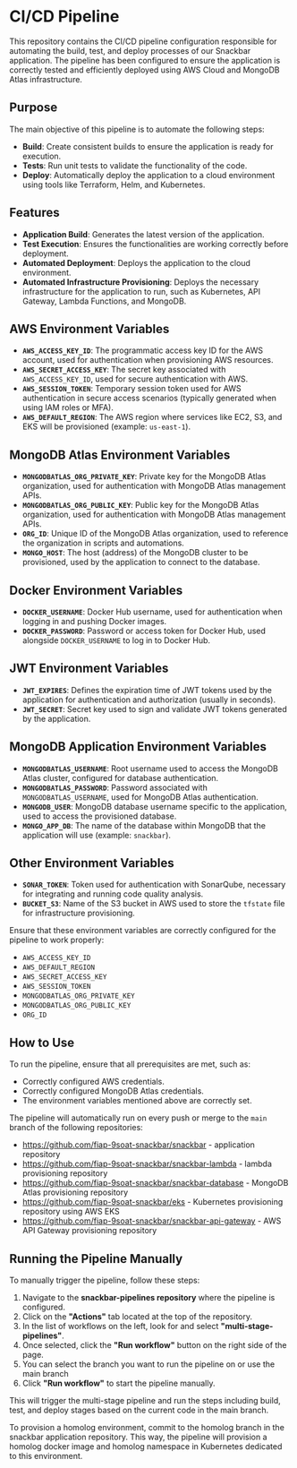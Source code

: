 # CI/CD Pipeline

This repository contains the CI/CD pipeline configuration responsible for automating the build, test, and deploy processes of our Snackbar application. The pipeline has been configured to ensure the application is correctly tested and efficiently deployed using AWS Cloud and MongoDB Atlas infrastructure.

## Purpose

The main objective of this pipeline is to automate the following steps:

- **Build**: Create consistent builds to ensure the application is ready for execution.
- **Tests**: Run unit tests to validate the functionality of the code.
- **Deploy**: Automatically deploy the application to a cloud environment using tools like Terraform, Helm, and Kubernetes.

## Features

- **Application Build**: Generates the latest version of the application.
- **Test Execution**: Ensures the functionalities are working correctly before deployment.
- **Automated Deployment**: Deploys the application to the cloud environment.
- **Automated Infrastructure Provisioning**: Deploys the necessary infrastructure for the application to run, such as Kubernetes, API Gateway, Lambda Functions, and MongoDB.

## AWS Environment Variables

- **`AWS_ACCESS_KEY_ID`**: The programmatic access key ID for the AWS account, used for authentication when provisioning AWS resources.
- **`AWS_SECRET_ACCESS_KEY`**: The secret key associated with `AWS_ACCESS_KEY_ID`, used for secure authentication with AWS.
- **`AWS_SESSION_TOKEN`**: Temporary session token used for AWS authentication in secure access scenarios (typically generated when using IAM roles or MFA).
- **`AWS_DEFAULT_REGION`**: The AWS region where services like EC2, S3, and EKS will be provisioned (example: `us-east-1`).

## MongoDB Atlas Environment Variables

- **`MONGODBATLAS_ORG_PRIVATE_KEY`**: Private key for the MongoDB Atlas organization, used for authentication with MongoDB Atlas management APIs.
- **`MONGODBATLAS_ORG_PUBLIC_KEY`**: Public key for the MongoDB Atlas organization, used for authentication with MongoDB Atlas management APIs.
- **`ORG_ID`**: Unique ID of the MongoDB Atlas organization, used to reference the organization in scripts and automations.
- **`MONGO_HOST`**: The host (address) of the MongoDB cluster to be provisioned, used by the application to connect to the database.

## Docker Environment Variables

- **`DOCKER_USERNAME`**: Docker Hub username, used for authentication when logging in and pushing Docker images.
- **`DOCKER_PASSWORD`**: Password or access token for Docker Hub, used alongside `DOCKER_USERNAME` to log in to Docker Hub.

## JWT Environment Variables

- **`JWT_EXPIRES`**: Defines the expiration time of JWT tokens used by the application for authentication and authorization (usually in seconds).
- **`JWT_SECRET`**: Secret key used to sign and validate JWT tokens generated by the application.

## MongoDB Application Environment Variables

- **`MONGODBATLAS_USERNAME`**: Root username used to access the MongoDB Atlas cluster, configured for database authentication.
- **`MONGODBATLAS_PASSWORD`**: Password associated with `MONGODBATLAS_USERNAME`, used for MongoDB Atlas authentication.
- **`MONGODB_USER`**: MongoDB database username specific to the application, used to access the provisioned database.
- **`MONGO_APP_DB`**: The name of the database within MongoDB that the application will use (example: `snackbar`).

## Other Environment Variables

- **`SONAR_TOKEN`**: Token used for authentication with SonarQube, necessary for integrating and running code quality analysis.
- **`BUCKET_S3`**: Name of the S3 bucket in AWS used to store the `tfstate` file for infrastructure provisioning.


Ensure that these environment variables are correctly configured for the pipeline to work properly:

- `AWS_ACCESS_KEY_ID`
- `AWS_DEFAULT_REGION`
- `AWS_SECRET_ACCESS_KEY`
- `AWS_SESSION_TOKEN`
- `MONGODBATLAS_ORG_PRIVATE_KEY`
- `MONGODBATLAS_ORG_PUBLIC_KEY`
- `ORG_ID`

## How to Use

To run the pipeline, ensure that all prerequisites are met, such as:

- Correctly configured AWS credentials.
- Correctly configured MongoDB Atlas credentials.
- The environment variables mentioned above are correctly set.

The pipeline will automatically run on every push or merge to the `main` branch of the following repositories:

- https://github.com/fiap-9soat-snackbar/snackbar - application repository
- https://github.com/fiap-9soat-snackbar/snackbar-lambda - lambda provisioning repository
- https://github.com/fiap-9soat-snackbar/snackbar-database - MongoDB Atlas provisioning repository
- https://github.com/fiap-9soat-snackbar/eks - Kubernetes provisioning repository using AWS EKS
- https://github.com/fiap-9soat-snackbar/snackbar-api-gateway - AWS API Gateway provisioning repository


## Running the Pipeline Manually

To manually trigger the pipeline, follow these steps:

1. Navigate to the **snackbar-pipelines repository** where the pipeline is configured.
2. Click on the **"Actions"** tab located at the top of the repository.
3. In the list of workflows on the left, look for and select **"multi-stage-pipelines"**.
4. Once selected, click the **"Run workflow"** button on the right side of the page.
5. You can select the branch you want to run the pipeline on or use the main branch 
6. Click **"Run workflow"** to start the pipeline manually.

This will trigger the multi-stage pipeline and run the steps including build, test, and deploy stages based on the current code in the main branch.

To provision a homolog environment, commit to the homolog branch in the snackbar application repository. This way, the pipeline will provision a homolog docker image and homolog namespace in Kubernetes dedicated to this environment.

